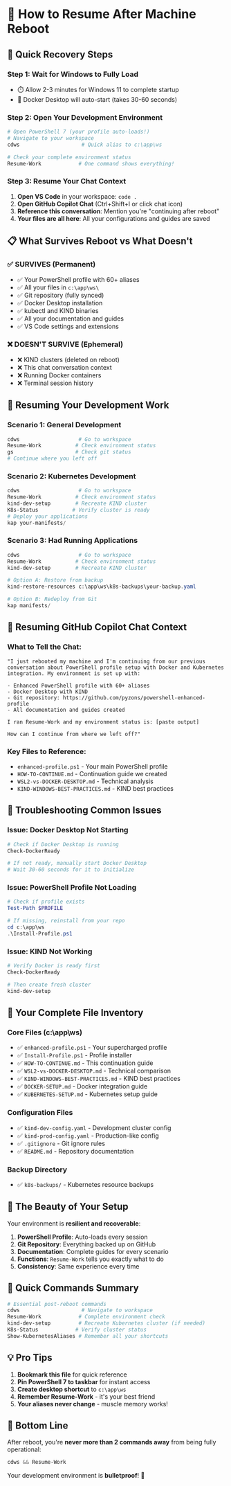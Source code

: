 # 🔄 How to Resume After Machine Reboot

## 🚀 **Quick Recovery Steps**

### **Step 1: Wait for Windows to Fully Load**
- ⏱️ Allow 2-3 minutes for Windows 11 to complete startup
- 🐳 Docker Desktop will auto-start (takes 30-60 seconds)

### **Step 2: Open Your Development Environment**
```powershell
# Open PowerShell 7 (your profile auto-loads!)
# Navigate to your workspace
cdws                    # Quick alias to c:\app\ws

# Check your complete environment status
Resume-Work            # One command shows everything!
```

### **Step 3: Resume Your Chat Context**
1. **Open VS Code** in your workspace: `code .`
2. **Open GitHub Copilot Chat** (Ctrl+Shift+I or click chat icon)
3. **Reference this conversation**: Mention you're "continuing after reboot"
4. **Your files are all here**: All your configurations and guides are saved

## 📋 **What Survives Reboot vs What Doesn't**

### ✅ **SURVIVES (Permanent)**
- ✅ Your PowerShell profile with 60+ aliases
- ✅ All your files in `c:\app\ws\`
- ✅ Git repository (fully synced)
- ✅ Docker Desktop installation
- ✅ kubectl and KIND binaries
- ✅ All your documentation and guides
- ✅ VS Code settings and extensions

### ❌ **DOESN'T SURVIVE (Ephemeral)**
- ❌ KIND clusters (deleted on reboot)
- ❌ This chat conversation context
- ❌ Running Docker containers
- ❌ Terminal session history

## 🎯 **Resuming Your Development Work**

### **Scenario 1: General Development**
```powershell
cdws                   # Go to workspace
Resume-Work           # Check environment status
gs                    # Check git status
# Continue where you left off
```

### **Scenario 2: Kubernetes Development**
```powershell
cdws                   # Go to workspace
Resume-Work           # Check environment status
kind-dev-setup        # Recreate KIND cluster
K8s-Status           # Verify cluster is ready
# Deploy your applications
kap your-manifests/
```

### **Scenario 3: Had Running Applications**
```powershell
cdws                   # Go to workspace
Resume-Work           # Check environment status
kind-dev-setup        # Recreate KIND cluster

# Option A: Restore from backup
kind-restore-resources c:\app\ws\k8s-backups\your-backup.yaml

# Option B: Redeploy from Git
kap manifests/
```

## 💬 **Resuming GitHub Copilot Chat Context**

### **What to Tell the Chat:**
```
"I just rebooted my machine and I'm continuing from our previous conversation about PowerShell profile setup with Docker and Kubernetes integration. My environment is set up with:

- Enhanced PowerShell profile with 60+ aliases
- Docker Desktop with KIND 
- Git repository: https://github.com/pyzons/powershell-enhanced-profile
- All documentation and guides created

I ran Resume-Work and my environment status is: [paste output]

How can I continue from where we left off?"
```

### **Key Files to Reference:**
- `enhanced-profile.ps1` - Your main PowerShell profile
- `HOW-TO-CONTINUE.md` - Continuation guide we created
- `WSL2-vs-DOCKER-DESKTOP.md` - Technical analysis
- `KIND-WINDOWS-BEST-PRACTICES.md` - KIND best practices

## 🔧 **Troubleshooting Common Issues**

### **Issue: Docker Desktop Not Starting**
```powershell
# Check if Docker Desktop is running
Check-DockerReady

# If not ready, manually start Docker Desktop
# Wait 30-60 seconds for it to initialize
```

### **Issue: PowerShell Profile Not Loading**
```powershell
# Check if profile exists
Test-Path $PROFILE

# If missing, reinstall from your repo
cd c:\app\ws
.\Install-Profile.ps1
```

### **Issue: KIND Not Working**
```powershell
# Verify Docker is ready first
Check-DockerReady

# Then create fresh cluster
kind-dev-setup
```

## 📁 **Your Complete File Inventory**

### **Core Files (c:\app\ws\)**
- ✅ `enhanced-profile.ps1` - Your supercharged profile
- ✅ `Install-Profile.ps1` - Profile installer
- ✅ `HOW-TO-CONTINUE.md` - This continuation guide
- ✅ `WSL2-vs-DOCKER-DESKTOP.md` - Technical comparison
- ✅ `KIND-WINDOWS-BEST-PRACTICES.md` - KIND best practices
- ✅ `DOCKER-SETUP.md` - Docker integration guide
- ✅ `KUBERNETES-SETUP.md` - Kubernetes setup guide

### **Configuration Files**
- ✅ `kind-dev-config.yaml` - Development cluster config
- ✅ `kind-prod-config.yaml` - Production-like config
- ✅ `.gitignore` - Git ignore rules
- ✅ `README.md` - Repository documentation

### **Backup Directory**
- ✅ `k8s-backups/` - Kubernetes resource backups

## 🎊 **The Beauty of Your Setup**

Your environment is **resilient and recoverable**:

1. **PowerShell Profile**: Auto-loads every session
2. **Git Repository**: Everything backed up on GitHub
3. **Documentation**: Complete guides for every scenario
4. **Functions**: `Resume-Work` tells you exactly what to do
5. **Consistency**: Same experience every time

## 🚀 **Quick Commands Summary**

```powershell
# Essential post-reboot commands
cdws                    # Navigate to workspace
Resume-Work            # Complete environment check
kind-dev-setup         # Recreate Kubernetes cluster (if needed)
K8s-Status            # Verify cluster status
Show-KubernetesAliases # Remember all your shortcuts
```

## 💡 **Pro Tips**

1. **Bookmark this file** for quick reference
2. **Pin PowerShell 7 to taskbar** for instant access
3. **Create desktop shortcut** to `c:\app\ws`
4. **Remember Resume-Work** - it's your best friend
5. **Your aliases never change** - muscle memory works!

## 🎯 **Bottom Line**

After reboot, you're **never more than 2 commands away** from being fully operational:
```powershell
cdws && Resume-Work
```

Your development environment is **bulletproof**! 🚀
